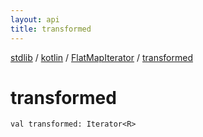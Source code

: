 ```yaml
---
layout: api
title: transformed
---
```

[stdlib](../../index.md) / [kotlin](../index.md) / [FlatMapIterator](index.md) / [transformed](transformed.md)

# transformed

```
val transformed: Iterator<R>
```
